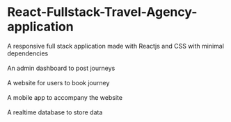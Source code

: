 # React-Fullstack-Travel-Agency-application
A responsive full stack application made with Reactjs and CSS with minimal dependencies<br/><br/>
An admin dashboard to post journeys<br/><br/>
A website for users to book journey<br/><br/>
A mobile app to accompany the website<br/><br/>
A realtime database to store data<br/><br/>
